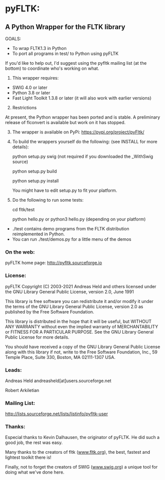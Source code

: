 
pyFLTK:
=======

A Python Wrapper for the FLTK library
-------------------------------------

GOALS:

* To wrap FLTK1.3 in Python 
* To port all programs in test/ to Python using pyFLTK
 

If you'd like to help out, I'd suggest using the pyfltk mailing list
(at the bottom) to coordinate who's working on what. 

1) This wrapper requires:

* SWIG 4.0 or later
* Python 3.8 or later
* Fast Light Toolkit 1.3.8 or later (it will also work with earlier versions)

2) Restrictions

At present, the Python wrapper has been ported and is stable.
A preliminary release of flconvert is available but work on it has stopped.
   

3) The wrapper is available on PyPi: https://pypi.org/project/pyFltk/

4) To build the wrappers yourself do the following: (see INSTALL for more
   details):
   

	
	python setup.py swig (not required if you downloaded the _WithSwig source)
	
	python setup.py build
	
	python setup.py install
   
   
   You might have to edit setup.py to fit your platform. 
   
   
5) Do the following to run some tests:


	
	cd fltk/test
	
	python hello.py
    or
    python3 hello.py (depending on your platform)


* ./test contains demo programs from the FLTK distribution reimplemented
  in Python.
* You can run ./test/demos.py for a little
  menu of the demos



### On the web:

pyFLTK home page: http://pyfltk.sourceforge.io


### License:

pyFLTK Copyright (C) 2003-2021 Andreas Held and others licensed under the
GNU Library General Public License, version 2.0, June 1991 

This library is free software you can redistribute it and/or
modify it under the terms of the GNU Library General Public
License, version 2.0 as published by the Free Software Foundation.

This library is distributed in the hope that it will be useful,
but WITHOUT ANY WARRANTY without even the implied warranty of
MERCHANTABILITY or FITNESS FOR A PARTICULAR PURPOSE.  See the GNU
Library General Public License for more details.

You should have received a copy of the GNU Library General Public
License along with this library if not, write to the Free Software
Foundation, Inc., 59 Temple Place, Suite 330, Boston, MA 02111-1307
USA.


### Leads:

Andreas Held  andreasheld[at]users.sourceforge.net

Robert Arkiletian



### Mailing List:

http://lists.sourceforge.net/lists/listinfo/pyfltk-user


### Thanks:

Especial thanks to Kevin Dalhausen, the originator of pyFLTK. He did
such a good job, the rest was easy.

Many thanks to the creators of fltk (www.fltk.org), the best, fastest
and lightest toolkit there is!

Finally, not to forget the creators of SWIG (www.swig.org) a unique
tool for doing what we've done here.












